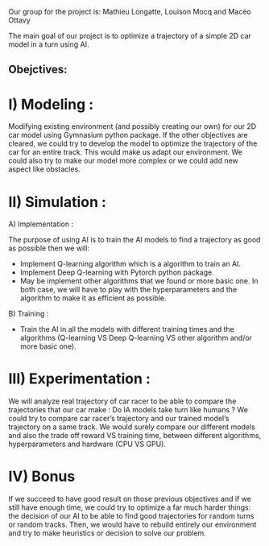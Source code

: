 Our group for the project is: Mathieu Longatte, Louison Mocq and Macéo Ottavy

The main goal of our project is to optimize a trajectory of a simple 2D car model in a turn using AI.

## Obejctives:
 # I) Modeling :
Modifying existing environment (and possibly creating our own) for our 2D car model using Gymnasium python package. If the other objectives are cleared, we could try to develop the model to optimize the trajectory of the car for an entire track. This would make us adapt our environment. We could also try to make our model more complex or we could add new aspect like obstacles.


 # II) Simulation :
 A) Implementation :
 
  The purpose of using AI is to train the AI models to find a trajectory as good as possible then we will:
  - Implement Q-learning algorithm which is a algorithm to train an AI.
  - Implement Deep Q-learning with Pytorch python package.
  - May be implement other algorithms that we found or more basic one.
  In both case, we will have to play with the hyperparameters and the algorithm to make it as efficient as possible.

  B) Training :
  - Train the AI in all the models with different training times and the algorithms (Q-learning VS Deep Q-learning VS other algorithm and/or more basic one).


 # III) Experimentation :
 We will analyze real trajectory of car racer to be able to compare the trajectories that our car make : Do IA models take turn like humans ? We could try to compare car racer’s trajectory and our trained model’s trajectory on a same track. We would surely compare our different models and also the trade off reward VS training time, between different algorithms, hyperparameters and hardware (CPU VS GPU).


 # IV) Bonus
If we succeed to have good result on those previous objectives and if we still have enough time, we could try to optimize a far much harder things: the decision of our AI to be able to find good trajectories for random turns or random tracks. Then, we would have to rebuild entirely our environment and try to make heuristics or decision to solve our problem.
